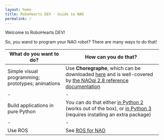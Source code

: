 ```yaml
---
layout: home
title: RoboHearts DEV - Guide to NAO
permalink: /
---
```


Welcome to RoboHearts DEV!

So, you wand to program your NAO robot? There are many ways to do that!

| What do you want to do?    | How can you do that? |
|-|-|
| Simple visual programming; prototypes; animations    | Use **Choregraphe**, which can be downloaded [here](https://www.aldebaran.com/en/support/nao-6/downloads-softwares) and is well-covered by [the NAOqi 2.8 reference documentation](http://doc.aldebaran.com/2-8/index.html) |
|-|-|
| Build applications in pure Python    | You can do that either [in Python 2](./nao/2023-11-09-nao-python) (works out of the box), or [in Python 3](./nao/2023-11-10-nao-python3) (requires installing an extra package)|
|-|-|
| Use ROS | See  [ROS for NAO](./nao/2023-11-20-nao-ros)|

